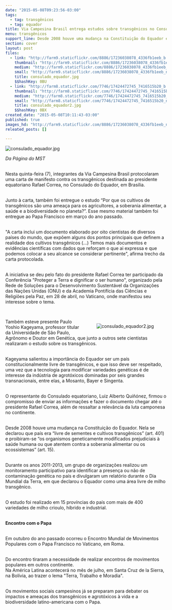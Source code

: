 ```yaml
---
date: "2015-05-08T09:23:56-03:00"
tags:
  - tag: transgênicos
  - tag: equador
title: Via Campesina Brasil entrega estudos sobre transgênicos no Consulado do Equador
menu: transgênicos
support_line: Desde 2008 houve uma mudança na Constituição do Equador em que prevê que o país seja uma área livre de transgênicos.
section: cover
layout: post
files:
  - link: "http://farm9.staticflickr.com/8886/17236038078_4336fb1eeb_b.jpg"
    thumbnail: "http://farm9.staticflickr.com/8886/17236038078_4336fb1eeb_t.jpg"
    medium: "http://farm9.staticflickr.com/8886/17236038078_4336fb1eeb_z.jpg"
    small: "http://farm9.staticflickr.com/8886/17236038078_4336fb1eeb_n.jpg"
    title: consulado_equador.jpg
    $$hashKey: 0BU
  - link: "http://farm8.staticflickr.com/7746/17424472745_7416515b20_b.jpg"
    thumbnail: "http://farm8.staticflickr.com/7746/17424472745_7416515b20_t.jpg"
    medium: "http://farm8.staticflickr.com/7746/17424472745_7416515b20_z.jpg"
    small: "http://farm8.staticflickr.com/7746/17424472745_7416515b20_n.jpg"
    title: consulado_equador2.jpg
    $$hashKey: 0BX
created_date: "2015-05-08T10:11:43-03:00"
published: true
images_hd: "http://farm9.staticflickr.com/8886/17236038078_4336fb1eeb_n.jpg"
releated_posts: []

---
```

<p><img alt="consulado_equador.jpg" src="http://farm9.staticflickr.com/8886/17236038078_4336fb1eeb_b.jpg" /></p>

<p><em>Da P&aacute;gina do MST</em></p>

<p><br />
Nesta quinta-feira (7), integrantes da Via Campesina Brasil protocolaram uma carta de manifesto contra os transg&ecirc;nicos destinada ao presidente equatoriano Rafael Correa, no Consulado do Equador, em Bras&iacute;lia.</p>

<p><br />
Junto &agrave; carta, tamb&eacute;m foi entregue o estudo &ldquo;Por que os cultivos de transg&ecirc;nicos s&atilde;o uma amea&ccedil;a para os agricultores, a soberania alimentar, a sa&uacute;de e a biodiversidade no planeta?&rdquo;. Esse mesmo material tamb&eacute;m foi entregue ao Papa Francisco em mar&ccedil;o do ano passado.</p>

<p><br />
&quot;A carta inclui um documento elaborado por oito cientistas de diversos pa&iacute;ses do mundo, que exp&otilde;em alguns dos pontos principais que definem a realidade dos cultivos transg&ecirc;nicos (...) Temos mais documentos e evid&ecirc;ncias cient&iacute;ficas com dados que refor&ccedil;am o que ai expressa e que podemos colocar a seu alcance se considerar pertinente&quot;, afirma trecho da carta protocolada.</p>

<p><br />
A iniciativa se deu pelo fato do presidente Rafael Correa ter participado da Confer&ecirc;ncia &quot;Proteger a Terra e dignificar o ser humano&quot;, organizado pela Rede de Solu&ccedil;&otilde;es para o Desenvolvimento Sustent&aacute;vel da Organiza&ccedil;&otilde;es das Na&ccedil;&otilde;es Unidas (ONU) e da Academia Pontif&iacute;cia das Ci&ecirc;ncias e Religi&otilde;es pela Paz, em 28 de abril, no Vaticano, onde manifestou seu interesse sobre o tema.</p>

<p>&nbsp;</p>

<figure class="image" style="float:right"><img alt="consulado_equador2.jpg" src="http://farm8.staticflickr.com/7746/17424472745_7416515b20_b.jpg" />
<figcaption></figcaption>
</figure>

<p>Tamb&eacute;m esteve presente Paulo Yoshio Kageyama, professor titular da Universidade de S&atilde;o Paulo, Agr&ocirc;nomo e Doutor em Gen&eacute;tica, que junto a outros sete cientistas realizaram o estudo sobre os transg&ecirc;nicos.</p>

<p><br />
Kageyama salientou a import&acirc;ncia do Equador ser um pa&iacute;s constitucionalmente livre de transg&ecirc;nicos, e que isso deve ser respeitado, uma vez que a tecnologia para modificar variedades gen&eacute;ticas &eacute; de interesse da ind&uacute;stria de agrot&oacute;xicos dominadas por seis grandes transnacionais, entre elas, a Mosanto, Bayer e Singenta.</p>

<p><br />
O representante do Consulado equatoriano, Luiz Alberto Qui&ntilde;&oacute;nez, firmou o compromisso de enviar as informa&ccedil;&otilde;es e fazer o documento chegar at&eacute; o presidente Rafael Correa, al&eacute;m de ressaltar a relev&acirc;ncia da luta camponesa no continente.</p>

<p><br />
Desde 2008 houve uma mudan&ccedil;a na Constitui&ccedil;&atilde;o do Equador. Nela se declarou que pa&iacute;s era &ldquo;livre de sementes e cultivos transg&ecirc;nicos&rdquo; (art. 401) e proibiram-se &ldquo;os organismos geneticamente modificados prejudiciais &agrave; sa&uacute;de humana ou que atentem contra a soberania alimentar ou os ecossistemas&rdquo; (art. 15).</p>

<p><br />
Durante os anos 2011-2013, um grupo de organiza&ccedil;&otilde;es realizou um monitoramento participativo para identificar a presen&ccedil;a ou n&atilde;o de contamina&ccedil;&atilde;o gen&eacute;tica no pa&iacute;s e divulgaram um relat&oacute;rio durante o Dia Mundial da Terra, em que declarou o Equador como uma &aacute;rea livre de milho transg&ecirc;nico.</p>

<p><br />
O estudo foi realizado em 15 prov&iacute;ncias do pa&iacute;s com mais de 400 variedades de milho crioulo, h&iacute;brido e industrial.</p>

<p><br />
<strong>Encontro com o Papa</strong></p>

<p><br />
Em outubro do ano passado ocorreu o Encontro Mundial de Movimentos Populares com o Papa Francisco no Vaticano, em Roma.</p>

<p><br />
Do encontro tiraram a necessidade de realizar encontros de movimentos populares em outros continente.<br />
Na Am&eacute;rica Latina acontecer&aacute; no m&ecirc;s de julho, em Santa Cruz de la Sierra, na Bol&iacute;via, ao trazer o lema &quot;Terra, Trabalho e Moradia&quot;.</p>

<p><br />
Os movimentos sociais campesinos j&aacute; se preparam para debater os impactos e amea&ccedil;as dos transg&ecirc;nicos e agrot&oacute;xicos &agrave; vida e a biodiversidade latino-americana com o Papa.</p>
